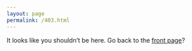```yaml
---
layout: page
permalink: /403.html
---
```


It looks like you shouldn&rsquo;t be here. Go back to the [front page][Home]?

[Home]: https://ecridge.com

